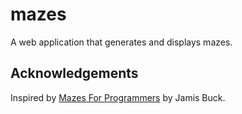 # mazes

A web application that generates and displays mazes.

## Acknowledgements

Inspired by [Mazes For Programmers](http://www.mazesforprogrammers.com/) by Jamis Buck.
